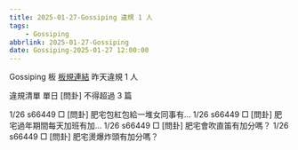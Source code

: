 ```yaml
---
title: 2025-01-27-Gossiping 違規 1 人
tags:
    - Gossiping
abbrlink: 2025-01-27-Gossiping
date: Gossiping-2025-01-27 12:00:00
---
```

Gossiping 板 [板規連結](https://www.ptt.cc/bbs/Gossiping/M.1637425085.A.07D.html)
昨天違規 1 人
<!-- more -->

違規清單
單日 [問卦] 不得超過 3 篇

1/26 s66449 □ [問卦] 肥宅包紅包給一堆女同事有…
1/26 s66449 □ [問卦] 肥宅過年期間每天加班有加…
1/26 s66449 □ [問卦] 肥宅會吹直笛有加分嗎？
1/26 s66449 □ [問卦] 肥宅燙爆炸頭有加分嗎？
